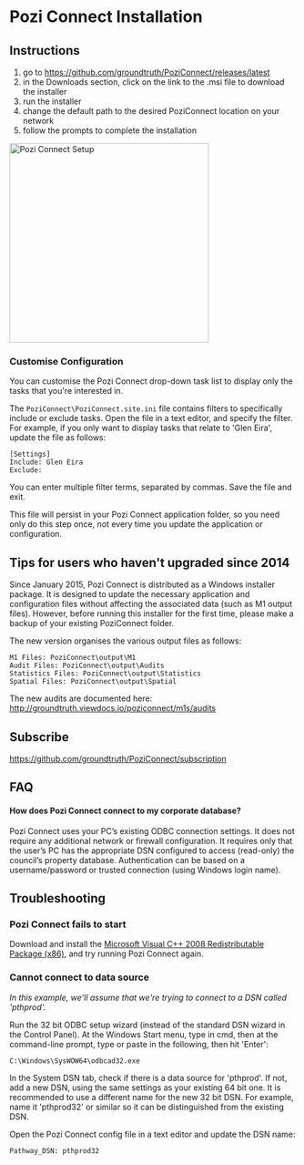 # Pozi Connect Installation

## Instructions

1. go to https://github.com/groundtruth/PoziConnect/releases/latest
2. in the Downloads section, click on the link to the .msi file to download the installer
3. run the installer
4. change the default path to the desired PoziConnect location on your network
5. follow the prompts to complete the installation

<img src="http://i.imgur.com/yvkIfL9.png" alt="Pozi Connect Setup" width="350">

### Customise Configuration

You can customise the Pozi Connect drop-down task list to display only the tasks that you're interested in.

The `PoziConnect\PoziConnect.site.ini` file contains filters to specifically include or exclude tasks. Open the file in a text editor, and specify the filter. For example, if you only want to display tasks that relate to 'Glen Eira', update the file as follows:

    [Settings]
    Include: Glen Eira
    Exclude: 

You can enter multiple filter terms, separated by commas. Save the file and exit.

This file will persist in your Pozi Connect application folder, so you need only do this step once, not every time you update the application or configuration.

## Tips for users who haven't upgraded since 2014

Since January 2015, Pozi Connect is distributed as a Windows installer package. It is designed to update the necessary application and configuration files without affecting the associated data (such as M1 output files). However, before running this installer for the first time, please make a backup of your existing PoziConnect folder.

The new version organises the various output files as follows:

```
M1 Files: PoziConnect\output\M1
Audit Files: PoziConnect\output\Audits
Statistics Files: PoziConnect\output\Statistics
Spatial Files: PoziConnect\output\Spatial
```

The new audits are documented here:
http://groundtruth.viewdocs.io/poziconnect/m1s/audits

## Subscribe

https://github.com/groundtruth/PoziConnect/subscription

## FAQ

#### How does Pozi Connect connect to my corporate database?

Pozi Connect uses your PC’s existing ODBC connection settings. It does not require any additional network or firewall configuration. It requires only that the user’s PC has the appropriate DSN configured to access (read-only) the council’s property database. Authentication can be based on a username/password or trusted connection (using Windows login name).

## Troubleshooting

### Pozi Connect fails to start

Download and install the [Microsoft Visual C++ 2008 Redistributable Package (x86)](http://www.microsoft.com/downloads/details.aspx?FamilyID=9b2da534-3e03-4391-8a4d-074b9f2bc1bf&displaylang=en), and try running Pozi Connect again.

### Cannot connect to data source

*In this example, we'll assume that we're trying to connect to a DSN called 'pthprod'.*

Run the 32 bit ODBC setup wizard (instead of the standard DSN wizard in the Control Panel). At the Windows Start menu, type in cmd, then at the command-line prompt, type or paste in the following, then hit 'Enter':

`C:\Windows\SysWOW64\odbcad32.exe`

In the System DSN tab, check if there is a data source for 'pthprod'. If not, add a new DSN, using the same settings as your existing 64 bit one. It is recommended to use a different name for the new 32 bit DSN. For example, name it 'pthprod32' or similar so it can be distinguished from the existing DSN.

Open the Pozi Connect config file in a text editor and update the DSN name:

```
Pathway_DSN: pthprod32
```
